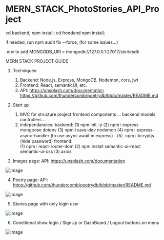 # MERN_STACK_PhotoStories_API_Project

cd backend, npm install;
cd frondend npm install;

if needed, run npm audit fix --force, (for some issues...)

.env to add MONGODB_URI = mongodb://127.0.0.1:27017/storiesdb


MERN STACK PROJECT GUIDE

1. Techniques:
   1) Backend: Node.js, Express, MongoDB, Nodemon, cors, jwt
   2) Frontend: React, semanticUI, etc.
   3) API: https://unsplash.com/documentation
           https://github.com/thundercomb/poetrydb/blob/master/README.md
2. Start up
   1) MVC for structure
   project
          frontend
			   components
			   ...
          backend
                 models
                 controllers
			   ...
    2) independancies:
          backend: 
                 (1) npm init -y
                 (2) npm i express mongoose dotenv
                 (3) npm i save-dev nodemon
                 (4) npm i express-async-handler       (to use async await in express) 
             	  （5）npm i bcryptjs           (hide password)
          frontend:       
                 (1) npm i react-router-dom
                 (2) npm install semantic-ui-react semantic-ui-css
                 (3) axios


3. Images page:  API: https://unsplash.com/documentation

![image](https://user-images.githubusercontent.com/79877649/215948530-87a8cf29-97fe-48b8-84d2-d11724721bd1.png)

4. Poetry page:  API: https://github.com/thundercomb/poetrydb/blob/master/README.md

![image](https://user-images.githubusercontent.com/79877649/215949213-940cd339-bc03-4a39-9d2b-f3806ce4970d.png)

5. Stories page with only login user

![image](https://user-images.githubusercontent.com/79877649/215949556-4f4ae0e2-61ff-4750-aca2-bf753c8d3ce2.png)

6. Conditional show login / SignUp or DashBoard / Logout buttons on menu

![image](https://user-images.githubusercontent.com/79877649/215950018-b2d23e23-1837-4a8b-b0be-9f7612242af3.png)






